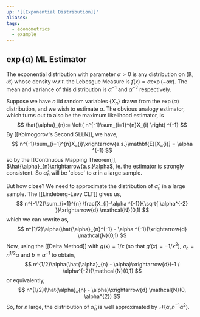 ```yaml
---
up: "[[Exponential Distribution]]"
aliases: 
tags:
  - econometrics
  - example
---
```

## $\exp(\alpha)$ ML Estimator 

The exponential distribution with parameter $\alpha>0$ is any distribution on $(\mathbb{R}, \mathcal{B})$ whose density $w$.$r$.$t$. the Lebesgue Measure is $f(x) = \alpha\exp(-\alpha x).$ The mean and variance of this distribution is $\alpha^{-1}$ and $\alpha^{-2}$ respectively. 

Suppose we have $n$ iid random variables $\{ X_{n} \}$ drawn from the $\exp(\alpha)$ distribution, and we wish to estimate $\alpha$. The obvious analogy estimator, which turns out to also be the maximum likelihood estimator, is 
$$
\hat{\alpha}_{n}:= \left( n^{-1}\sum_{i=1}^{n}X_{i} \right) ^{-1}
$$
By [[Kolmogorov's Second SLLN]], we have, 
$$
n^{-1}\sum_{i=1}^{n}X_{i}\xrightarrow{a.s.}\mathbf{E}[X_{i}] = \alpha ^{-1}
$$
so by the [[Continuous Mapping Theorem]], $\hat{\alpha}_{n}\xrightarrow{a.s.}\alpha$, ie. the estimator is strongly consistent. So $\hat{\alpha}_{n}$ will be 'close' to $\alpha$ in a large sample. 

But how close? We need to approximate the distribution of $\hat{\alpha}_{n}$ in a large sample. The [[Lindeberg-Lévy CLT]] gives us, 
$$
n^{-1/2}\sum_{i=1}^{n} \frac{X_{i}-\alpha ^{-1}}{\sqrt{ \alpha^{-2} }}\xrightarrow{d} \mathcal{N}(0,1)
$$
which we can rewrite as, 
$$
n^{1/2}\alpha(\hat{\alpha}_{n}^{-1} - \alpha ^{-1})\xrightarrow{d} \mathcal{N}(0,1)
$$
Now, using the [[Delta Method]] with $g(x) = 1 / x$ (so that $g'(x) = -1 / x^{2}$), $a_{n} = n^{1/2}\alpha$ and $b = \alpha^{-1}$ to obtain, 
$$
n^{1/2}\alpha(\hat{\alpha}_{n} - \alpha)\xrightarrow{d}(-1 / \alpha^{-2})\mathcal{N}(0,1)
$$
or equivalently, 
$$
n^{1/2}(\hat{\alpha}_{n} - \alpha)\xrightarrow{d} \mathcal{N}(0, \alpha^{2})
$$
So, for $n$ large, the distribution of $\hat{\alpha}_{n}$ is well approximated by $\mathcal{N}(\alpha, n^{-1}\alpha^{2})$. 
